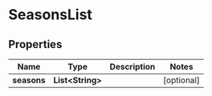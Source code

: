 # SeasonsList

## Properties
Name | Type | Description | Notes
------------ | ------------- | ------------- | -------------
**seasons** | **List&lt;String&gt;** |  |  [optional]
